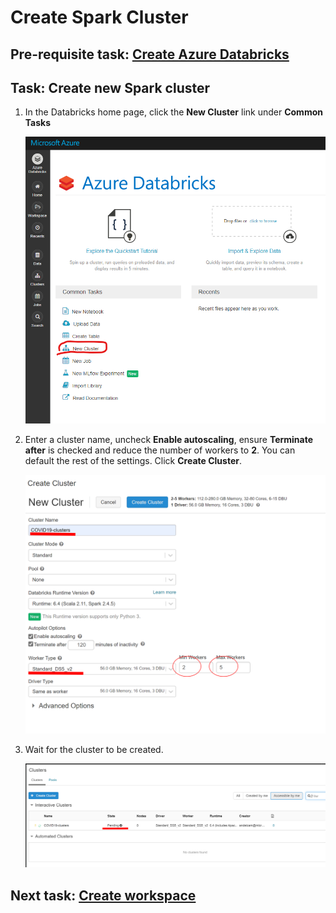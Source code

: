 
# Create Spark Cluster

## Pre-requisite task: [Create Azure Databricks](azure-databricks/provision-azure-databricks.md)

## Task: Create new Spark cluster

1. In the Databricks home page, click the **New Cluster** link under **Common Tasks**

    ![New cluster](media/cluster/1.png)
    
1. Enter a cluster name, uncheck **Enable autoscaling**, ensure **Terminate after** is checked and reduce the number of workers to **2**. You can default the rest of the settings. Click **Create Cluster**.

    ![Cluster settings](media/cluster/2.png)

1. Wait for the cluster to be created.

    ![Cluster creation](media/cluster/3.png)

## Next task: [Create workspace](create-workspace.md)
